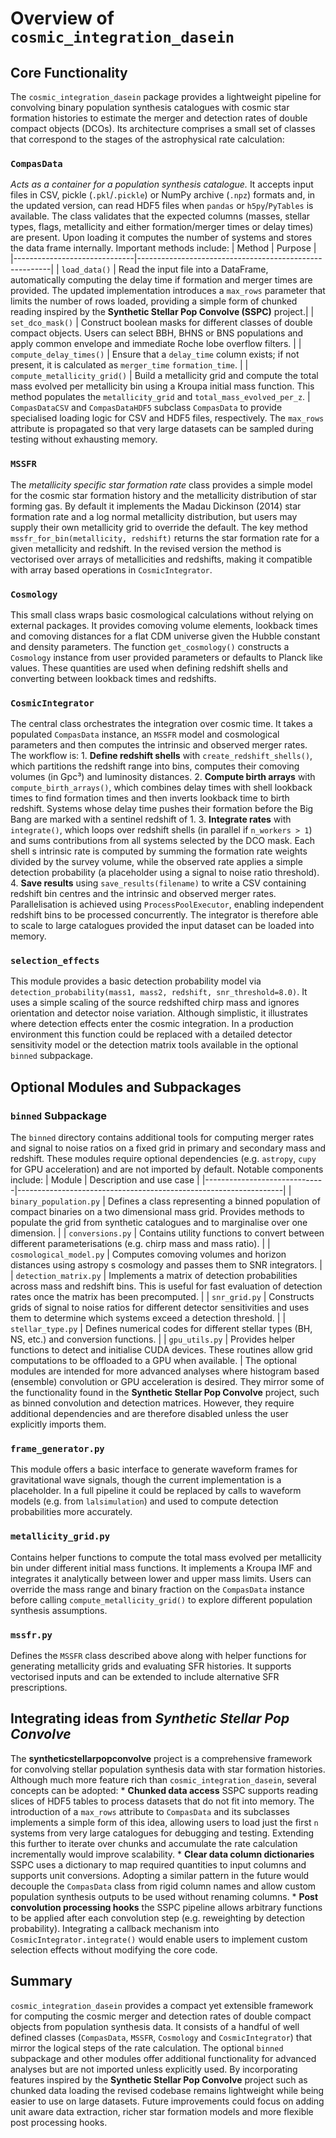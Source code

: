 # Overview of `cosmic_integration_dasein`

## Core Functionality

The `cosmic_integration_dasein` package provides a lightweight pipeline for convolving
 binary population synthesis catalogues with cosmic star formation histories to estimate the
 merger and detection rates of double compact objects (DCOs).  Its architecture comprises a
 small set of classes that correspond to the stages of the astrophysical rate calculation:

### `CompasData`

*Acts as a container for a population synthesis catalogue.* It accepts input
 files in CSV, pickle (`.pkl`/`.pickle`) or NumPy archive (`.npz`) formats and, in the updated
 version, can read HDF5 files when `pandas` or `h5py`/`PyTables` is available.  The class
 validates that the expected columns (masses, stellar types, flags, metallicity and either
 formation/merger times or delay times) are present.  Upon loading it computes the number of
 systems and stores the data frame internally.  Important methods include:  | Method
 | Purpose                                                |
 |------------------------------|--------------------------------------------------------| |
 `load_data()`                | Read the input file into a DataFrame, automatically computing
 the delay time if formation and merger times are provided.  The updated implementation
 introduces a `max_rows` parameter that limits the number of rows loaded, providing a simple
 form of chunked reading inspired by the **Synthetic Stellar Pop Convolve (SSPC)** project.| |
 `set_dco_mask()`             | Construct boolean masks for different classes of double compact
 objects.  Users can select BBH, BHNS or BNS populations and apply common envelope and immediate
 Roche lobe overflow filters.                                | | `compute_delay_times()`      |
 Ensure that a `delay_time` column exists; if not present, it is calculated as `merger_time` 
`formation_time`.                                   | | `compute_metallicity_grid()` | Build a
 metallicity grid and compute the total mass evolved per metallicity bin using a Kroupa initial
 mass function.  This method populates the `metallicity_grid` and `total_mass_evolved_per_z`.  |
 `CompasDataCSV` and `CompasDataHDF5` subclass `CompasData` to provide specialised loading logic
 for CSV and HDF5 files, respectively.  The `max_rows` attribute is propagated so that very
 large datasets can be sampled during testing without exhausting memory.

### `MSSFR`

The *metallicity specific star formation rate* class provides a simple model for the cosmic
 star formation history and the metallicity distribution of star forming gas.  By default it
 implements the Madau Dickinson (2014) star formation rate and a log normal metallicity
 distribution, but users may supply their own metallicity grid to override the default.  The key
 method `mssfr_for_bin(metallicity, redshift)` returns the star formation rate for a given
 metallicity and redshift.  In the revised version the method is vectorised over arrays of
 metallicities and redshifts, making it compatible with array based operations in
 `CosmicIntegrator`.

### `Cosmology`

This small class wraps basic cosmological calculations
 without relying on external packages.  It provides comoving volume elements, lookback times and
 comoving distances for a flat CDM universe given the Hubble constant and density parameters.
 The function `get_cosmology()` constructs a `Cosmology` instance from user provided parameters
 or defaults to Planck like values.  These quantities are used when defining redshift shells and
 converting between lookback times and redshifts.
 
### `CosmicIntegrator`

The central class
 orchestrates the integration over cosmic time.  It takes a populated `CompasData` instance, an
 `MSSFR` model and cosmological parameters and then computes the intrinsic and observed merger
 rates.  The workflow is:  1. **Define redshift shells** with `create_redshift_shells()`, which
 partitions the redshift range into bins, computes their comoving volumes (in Gpc³) and
 luminosity distances. 2. **Compute birth arrays** with `compute_birth_arrays()`, which combines
 delay times with shell lookback times to find formation times and then inverts lookback time to
 birth redshift.  Systems whose delay time pushes their formation before the Big Bang are marked
 with a sentinel redshift of 1. 3. **Integrate rates** with `integrate()`, which loops over
 redshift shells (in parallel if `n_workers > 1`) and sums contributions from all systems
 selected by the DCO mask.  Each shell s intrinsic rate is computed by summing the
formation rate weights divided by the survey volume, while the observed rate applies a simple
 detection probability (a placeholder using a signal to noise ratio threshold). 4. **Save
 results** using `save_results(filename)` to write a CSV containing redshift bin centres and the
 intrinsic and observed merger rates.  Parallelisation is achieved using `ProcessPoolExecutor`,
 enabling independent redshift bins to be processed concurrently.  The integrator is therefore
 able to scale to large catalogues provided the input dataset can be loaded into memory.
 
### `selection_effects`

This module provides a basic detection probability model via
 `detection_probability(mass1, mass2, redshift, snr_threshold=8.0)`.  It uses a simple scaling
 of the source redshifted chirp mass and ignores orientation and detector noise variation.
 Although simplistic, it illustrates where detection effects enter the cosmic integration.  In a
 production environment this function could be replaced with a detailed detector sensitivity
 model or the detection matrix tools available in the optional `binned` subpackage.
 
## Optional Modules and Subpackages
 
### `binned` Subpackage

The `binned` directory contains additional
 tools for computing merger rates and signal to noise ratios on a fixed grid in primary and
 secondary mass and redshift.  These modules require optional dependencies (e.g. `astropy`,
 `cupy` for GPU acceleration) and are not imported by default.  Notable components include:  |
 Module                       | Description and use case
 | |------------------------------|------------------------------------------------------------------| | `binary_population.py`       | Defines a class representing a binned population of
 compact binaries on a two dimensional mass grid.  Provides methods to populate the grid from
 synthetic catalogues and to marginalise over one dimension.                                 | |
 `conversions.py`             | Contains utility functions to convert between different
 parameterisations (e.g. chirp mass and mass ratio).             | | `cosmological_model.py`
 | Computes comoving volumes and horizon distances using astropy s cosmology and passes them to
 SNR integrators.         | | `detection_matrix.py`        | Implements a matrix of detection
 probabilities across mass and redshift bins.  This is useful for fast evaluation of detection
 rates once the matrix has been precomputed.           | | `snr_grid.py`                |
 Constructs grids of signal to noise ratios for different detector sensitivities and uses them
 to determine which systems exceed a detection threshold.                           | |
 `stellar_type.py`            | Defines numerical codes for different stellar types (BH, NS,
 etc.) and conversion functions.                                  | | `gpu_utils.py`
 | Provides helper functions to detect and initialise CUDA devices.  These routines allow grid
 computations to be offloaded to a GPU when available.                              |  The
 optional modules are intended for more advanced analyses where histogram based (ensemble)
 convolution or GPU acceleration is desired.  They mirror some of the functionality found in the
 **Synthetic Stellar Pop Convolve** project, such as binned convolution and detection matrices.
 However, they require additional dependencies and are therefore disabled unless the user
 explicitly imports them.
 
### `frame_generator.py`

This module offers a basic interface to
 generate waveform frames for gravitational wave signals, though the current implementation is a
 placeholder.  In a full pipeline it could be replaced by calls to waveform models (e.g. from
 `lalsimulation`) and used to compute detection probabilities more accurately.
 
### `metallicity_grid.py`

Contains helper functions to compute the total mass evolved per
 metallicity bin under different initial mass functions.  It implements a Kroupa IMF and
 integrates it analytically between lower and upper mass limits.  Users can override the mass
 range and binary fraction on the `CompasData` instance before calling
 `compute_metallicity_grid()` to explore different population synthesis assumptions.
 
### `mssfr.py`

Defines the `MSSFR` class described above along with helper functions for
 generating metallicity grids and evaluating SFR histories.  It supports vectorised inputs and
 can be extended to include alternative SFR prescriptions.
 
## Integrating ideas from *Synthetic Stellar Pop Convolve*

The **syntheticstellarpopconvolve** project is a comprehensive framework
for convolving stellar population synthesis data with star formation histories.  Although much
 more feature rich than `cosmic_integration_dasein`, several concepts can be adopted:  *
 **Chunked data access**  SSPC supports reading slices of HDF5 tables to process datasets that
 do not fit into memory.  The introduction of a `max_rows` attribute to `CompasData` and its
 subclasses implements a simple form of this idea, allowing users to load just the first `n`
 systems from very large catalogues for debugging and testing.  Extending this further to
 iterate over chunks and accumulate the rate calculation incrementally would improve
 scalability. * **Clear data column dictionaries**  SSPC uses a dictionary to map required
 quantities to input columns and supports unit conversions.  Adopting a similar pattern in the
 future would decouple the `CompasData` class from rigid column names and allow custom
 population synthesis outputs to be used without renaming columns. * **Post convolution
 processing hooks**  the SSPC pipeline allows arbitrary functions to be applied after each
 convolution step (e.g. reweighting by detection probability).  Integrating a callback mechanism
 into `CosmicIntegrator.integrate()` would enable users to implement custom selection effects
 without modifying the core code.
 
## Summary

`cosmic_integration_dasein` provides a compact
 yet extensible framework for computing the cosmic merger and detection rates of double compact
 objects from population synthesis data.  It consists of a handful of well defined classes
 (`CompasData`, `MSSFR`, `Cosmology` and `CosmicIntegrator`) that mirror the logical steps of
 the rate calculation.  The optional `binned` subpackage and other modules offer additional
 functionality for advanced analyses but are not imported unless explicitly used.  By
 incorporating features inspired by the **Synthetic Stellar Pop Convolve** project such as
 chunked data loading the revised codebase remains lightweight while being easier to use on
 large datasets.  Future improvements could focus on adding unit aware data extraction, richer
 star formation models and more flexible post processing hooks.
